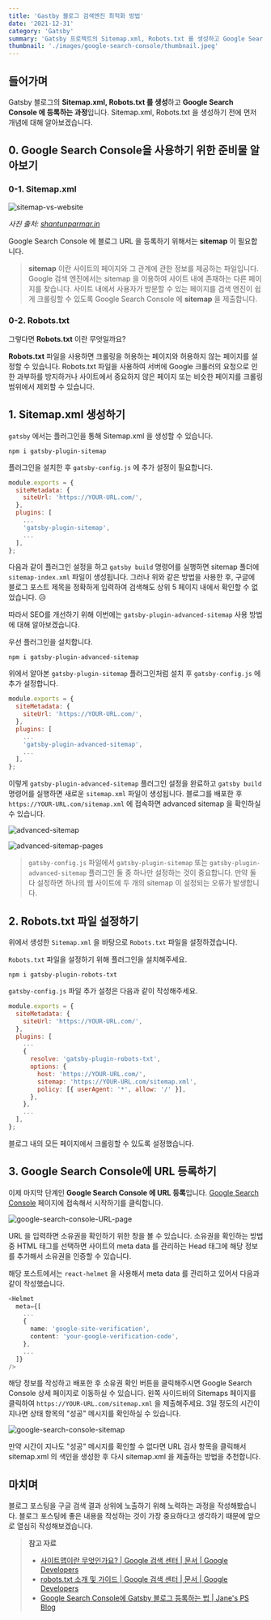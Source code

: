 ```yaml
---
title: 'Gastby 블로그 검색엔진 최적화 방법'
date: '2021-12-31'
category: 'Gatsby'
summary: 'Gatsby 프로젝트의 Sitemap.xml, Robots.txt 를 생성하고 Google Search Console 에 등록하는 과정입니다.'
thumbnail: './images/google-search-console/thumbnail.jpeg'
---
```


## 들어가며

Gatsby 블로그의 **Sitemap.xml, Robots.txt 를 생성**하고 **Google Search Console 에 등록하는 과정**입니다. Sitemap.xml, Robots.txt 을 생성하기 전에 먼저 개념에 대해 알아보겠습니다.

## 0. Google Search Console을 사용하기 위한 준비물 알아보기

### 0-1. Sitemap.xml

![sitemap-vs-website](./images/google-search-console/sitemap-vs-website.jpeg)

<em>사진 출처: <a href="https://shantunparmar.in/how-to-create-an-dynamic-sitemap-for-wordpress-sites-do-your-own-seo" target="_blank" rel="noreferrer noopener" aria-label="sitemap-vs-website">shantunparmar.in</a></em>

Google Search Console 에 블로그 URL 을 등록하기 위해서는 **sitemap** 이 필요합니다.

> **sitemap** 이란 사이트의 페이지와 그 관계에 관한 정보를 제공하는 파일입니다. Google 검색 엔진에서는 sitemap 을 이용하여 사이트 내에 존재하는 다른 페이지를 찾습니다. 사이트 내에서 사용자가 방문할 수 있는 페이지를 검색 엔진이 쉽게 크롤링할 수 있도록 Google Search Console 에 **sitemap** 을 제출합니다.

### 0-2. Robots.txt

그렇다면 **Robots.txt** 이란 무엇일까요?

**Robots.txt** 파일을 사용하면 크롤링을 허용하는 페이지와 허용하지 않는 페이지를 설정할 수 있습니다. Robots.txt 파일을 사용하여 서버에 Google 크롤러의 요청으로 인한 과부하를 방지하거나 사이트에서 중요하지 않은 페이지 또는 비슷한 페이지를 크롤링 범위에서 제외할 수 있습니다.

## 1. Sitemap.xml 생성하기

`gatsby` 에서는 플러그인을 통해 Sitemap.xml 을 생성할 수 있습니다.

```shell
npm i gatsby-plugin-sitemap
```

플러그인을 설치한 후 `gatsby-config.js` 에 추가 설정이 필요합니다.

```js
module.exports = {
  siteMetadata: {
    siteUrl: 'https://YOUR-URL.com/',
  },
  plugins: [
    ...
    'gatsby-plugin-sitemap',
    ...
  ],
};
```

다음과 같이 플러그인 설정을 하고 `gatsby build` 명령어를 실행하면 sitemap 폴더에 `sitemap-index.xml` 파일이 생성됩니다. 그러나 위와 같은 방법을 사용한 후, 구글에 블로그 포스트 제목을 정확하게 입력하여 검색해도 상위 5 페이지 내에서 확인할 수 없었습니다. 😥

따라서 SEO를 개선하기 위해 이번에는 `gatsby-plugin-advanced-sitemap` 사용 방법에 대해 알아보겠습니다.

우선 플러그인을 설치합니다.

```shell
npm i gatsby-plugin-advanced-sitemap
```

위에서 알아본 `gatsby-plugin-sitemap` 플러그인처럼 설치 후 `gatsby-config.js` 에 추가 설정합니다.

```js
module.exports = {
  siteMetadata: {
    siteUrl: 'https://YOUR-URL.com/',
  },
  plugins: [
    ...
    'gatsby-plugin-advanced-sitemap',
    ...
  ],
};
```

이렇게 `gatsby-plugin-advanced-sitemap` 플러그인 설정을 완료하고 `gatsby build` 명령어를 실행하면 새로운 `sitemap.xml` 파일이 생성됩니다. 블로그를 배포한 후 `https://YOUR-URL.com/sitemap.xml` 에 접속하면 advanced sitemap 을 확인하실 수 있습니다.

![advanced-sitemap](./images/google-search-console/advanced-sitemap.jpeg)

![advanced-sitemap-pages](./images/google-search-console/advanced-sitemap-pages.jpeg)

> `gatsby-config.js` 파일에서 `gatsby-plugin-sitemap` 또는 `gatsby-plugin-advanced-sitemap` 플러그인 둘 중 하나만 설정하는 것이 중요합니다. 만약 둘 다 설정하면 하나의 웹 사이트에 두 개의 sitemap 이 설정되는 오류가 발생합니다.

## 2. Robots.txt 파일 설정하기

위에서 생성한 `Sitemap.xml` 을 바탕으로 `Robots.txt` 파일을 설정하겠습니다.

`Robots.txt` 파일을 설정하기 위해 플러그인을 설치해주세요.

```shell
npm i gatsby-plugin-robots-txt
```

`gatsby-config.js` 파일 추가 설정은 다음과 같이 작성해주세요.

```js
module.exports = {
  siteMetadata: {
    siteUrl: 'https://YOUR-URL.com/',
  },
  plugins: [
    ...
    {
      resolve: 'gatsby-plugin-robots-txt',
      options: {
        host: 'https://YOUR-URL.com/',
        sitemap: 'https://YOUR-URL.com/sitemap.xml',
        policy: [{ userAgent: '*', allow: '/' }],
      },
    },
    ...
  ],
};
```

블로그 내의 모든 페이지에서 크롤링할 수 있도록 설정했습니다.

## 3. Google Search Console에 URL 등록하기

이제 마지막 단계인 **Google Search Console 에 URL 등록**입니다. [Google Search Console](https://search.google.com/search-console/about) 페이지에 접속해서 시작하기를 클릭합니다.

![google-search-console-URL-page](./images/google-search-console/google-search-console-URL-page.jpeg)

URL 을 입력하면 소유권을 확인하기 위한 창을 볼 수 있습니다. 소유권을 확인하는 방법 중 HTML 태그를 선택하면 사이트의 meta data 를 관리하는 Head 태그에 해당 정보를 추가해서 소유권을 인증할 수 있습니다.

해당 포스트에서는 `react-helmet` 을 사용해서 meta data 를 관리하고 있어서 다음과 같이 작성했습니다.

```ts
<Helmet
  meta={[
    ...
    {
      name: 'google-site-verification',
      content: 'your-google-verification-code',
    },
    ...
  ]}
/>
```

해당 정보를 작성하고 배포한 후 소유권 확인 버튼을 클릭해주시면 Google Search Console 상세 페이지로 이동하실 수 있습니다. 왼쪽 사이드바의 Sitemaps 페이지를 클릭하여 `https://YOUR-URL.com/sitemap.xml` 을 제출해주세요. 3일 정도의 시간이 지나면 상태 항목의 "성공" 메시지를 확인하실 수 있습니다.

![google-search-console-sitemap](./images/google-search-console/google-search-console-sitemap.jpeg)

만약 시간이 지나도 "성공" 메시지를 확인할 수 없다면 URL 검사 항목을 클릭해서 sitemap.xml 의 색인을 생성한 후 다시 sitemap.xml 을 제출하는 방법을 추천합니다.

## 마치며

블로그 포스팅을 구글 검색 결과 상위에 노출하기 위해 노력하는 과정을 작성해봤습니다. 블로그 포스팅에 좋은 내용을 작성하는 것이 가장 중요하다고 생각하기 때문에 앞으로 열심히 작성해보겠습니다.

> **참고 자료**
> 
> - [사이트맵이란 무엇인가요? | Google 검색 센터 | 문서 | Google Developers](https://developers.google.com/search/docs/advanced/sitemaps/overview)
> - [robots.txt 소개 및 가이드 | Google 검색 센터 | 문서 | Google Developers](https://developers.google.com/search/docs/advanced/robots/intro?hl=ko)
> - [Google Search Console에 Gatsby 블로그 등록하는 법 | Jane's PS Blog](https://janeljs.github.io/blog/google-search-console)
